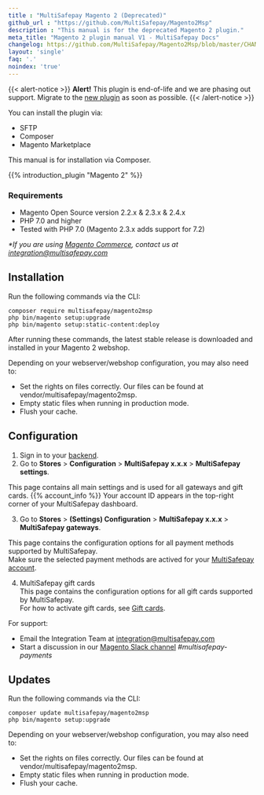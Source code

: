 ```yaml
---
title : "MultiSafepay Magento 2 (Deprecated)"
github_url : "https://github.com/MultiSafepay/Magento2Msp"
description : "This manual is for the deprecated Magento 2 plugin."
meta_title: "Magento 2 plugin manual V1 - MultiSafepay Docs"
changelog: https://github.com/MultiSafepay/Magento2Msp/blob/master/CHANGELOG.md
layout: 'single'
faq: '.'
noindex: 'true'
---
```


{{< alert-notice >}} **Alert!** This plugin is end-of-life and we are phasing out support. Migrate to the [new plugin](/payments/integrations/ecommerce-platforms/magento2/) as soon as possible. {{< /alert-notice >}}

You can install the plugin via:

+ SFTP
+ Composer
+ Magento Marketplace

This manual is for installation via Composer.

{{% introduction_plugin "Magento 2" %}}

### Requirements
- Magento Open Source version 2.2.x & 2.3.x & 2.4.x 
- PHP 7.0 and higher
- Tested with PHP 7.0 (Magento 2.3.x adds support for 7.2)

_*If you are using [Magento Commerce](https://business.adobe.com/products/magento/magento-commerce.html), contact us at <integration@multisafepay.com>_

## Installation
Run the following commands via the CLI:

```
composer require multisafepay/magento2msp
php bin/magento setup:upgrade
php bin/magento setup:static-content:deploy
```

After running these commands, the latest stable release is downloaded and installed in your Magento 2 webshop.

Depending on your webserver/webshop configuration, you may also need to:

- Set the rights on files correctly. Our files can be found at vendor/multisafepay/magento2msp.
- Empty static files when running in production mode.
- Flush your cache.

## Configuration
1. Sign in to your [backend](/glossaries/multisafepay-glossary/#backend). 
2. Go to **Stores** > **Configuration** > **MultiSafepay x.x.x** > **MultiSafepay settings**.  

This page contains all main settings and is used for all gateways and gift cards.
{{% account_info %}}
Your account ID appears in the top-right corner of your MultiSafepay dashboard. 

3. Go to **Stores** > **(Settings) Configuration** > **MultiSafepay x.x.x** > **MultiSafepay gateways**.  

This page contains the configuration options for all payment methods supported by MultiSafepay.  
Make sure the selected payment methods are actived for your [MultiSafepay account](https://merchant.multisafepay.com).

4. MultiSafepay gift cards  
This page contains the configuration options for all gift cards supported by MultiSafepay.  
For how to activate gift cards, see [Gift cards](/payment-methods/gift-cards).

For support:

 - Email the Integration Team at <integration@multisafepay.com> 
 - Start a discussion in our [Magento Slack channel](https://magentocommeng.slack.com) _#multisafepay-payments_

## Updates 
Run the following commands via the CLI:
```
composer update multisafepay/magento2msp 
php bin/magento setup:upgrade
```

Depending on your webserver/webshop configuration, you may also need to:

- Set the rights on files correctly. Our files can be found at vendor/multisafepay/magento2msp.
- Empty static files when running in production mode.
- Flush your cache.
